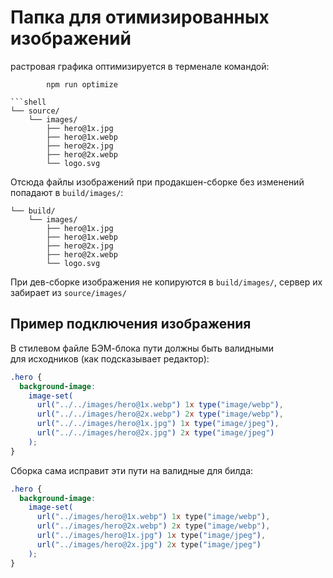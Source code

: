 # Папка для отимизированных изображений


растровая графика оптимизируется в терменале командой:

```shell
        npm run optimize

```shell
└── source/
    └── images/
        ├── hero@1x.jpg
        ├── hero@1x.webp
        ├── hero@2x.jpg
        ├── hero@2x.webp
        └── logo.svg
```

Отсюда файлы изображений при продакшен-сборке без изменений попадают в `build/images/`:

```shell
└── build/
    └── images/
        ├── hero@1x.jpg
        ├── hero@1x.webp
        ├── hero@2x.jpg
        ├── hero@2x.webp
        └── logo.svg
```

При дев-сборке изображения не копируются в `build/images/`, сервер их забирает из `source/images/`

## Пример подключения изображения

В стилевом файле БЭМ-блока пути должны быть валидными для исходников (как подсказывает редактор):

```scss
.hero {
  background-image:
    image-set(
      url("../../images/hero@1x.webp") 1x type("image/webp"),
      url("../../images/hero@2x.webp") 2x type("image/webp"),
      url("../../images/hero@1x.jpg") 1x type("image/jpeg"),
      url("../../images/hero@2x.jpg") 2x type("image/jpeg")
    );
}
```

Сборка сама исправит эти пути на валидные для билда:

```css
.hero {
  background-image:
    image-set(
      url("../images/hero@1x.webp") 1x type("image/webp"),
      url("../images/hero@2x.webp") 2x type("image/webp"),
      url("../images/hero@1x.jpg") 1x type("image/jpeg"),
      url("../images/hero@2x.jpg") 2x type("image/jpeg")
    );
}
```
